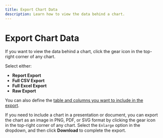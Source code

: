 ```yaml
---
title: Export Chart Data
description: Learn how to view the data behind a chart.
---
```

# Export Chart Data

If you want to view the data behind a chart, click the gear icon in the top-right corner of any chart.

Select either:

- **Report Export**
- **Full CSV Export**
- **Full Excel Export**
- **Raw Export**

You can also define the [table and columns you want to include in the export](../../tutorials/export-raw-data.md).

If you need to include a chart in a presentation or document, you can export the chart as an image in PNG, PDF, or SVG format by clicking the gear icon in the top-right corner of any chart. Select the `Enlarge` option in the dropdown, and then click **Download** to complete the export.
